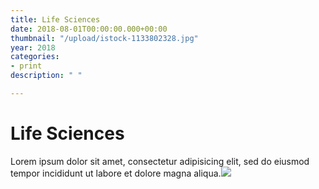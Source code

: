 ```yaml
---
title: Life Sciences
date: 2018-08-01T00:00:00.000+00:00
thumbnail: "/upload/istock-1133802328.jpg"
year: 2018
categories:
- print
description: " "

---
```

# Life Sciences

Lorem ipsum dolor sit amet, consectetur adipisicing elit, sed do eiusmod tempor incididunt ut labore et dolore magna aliqua.![](/upload/istock-1133802328.jpg)